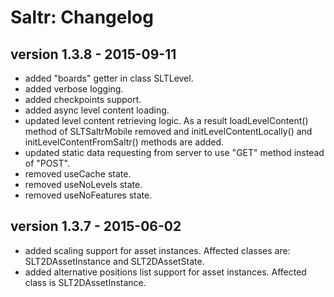 Saltr: Changelog
===================

version 1.3.8 - 2015-09-11
------------------------

- added "boards" getter in class SLTLevel.
- added verbose logging.
- added checkpoints support.
- added async level content loading.
- updated level content retrieving logic. As a result loadLevelContent() method of SLTSaltrMobile removed and initLevelContentLocally() and initLevelContentFromSaltr() methods are added.
- updated static data requesting from server to use "GET" method instead of "POST".
- removed useCache state.
- removed useNoLevels state.
- removed useNoFeatures state.

version 1.3.7 - 2015-06-02
------------------------

- added scaling support for asset instances. Affected classes are: SLT2DAssetInstance and SLT2DAssetState.
- added alternative positions list support for asset instances. Affected class is SLT2DAssetInstance.